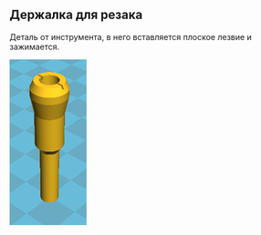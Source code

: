 Держалка для резака
-------------

Деталь от инструмента, в него вставляется плоское лезвие и зажимается.

![img.png](img.png)